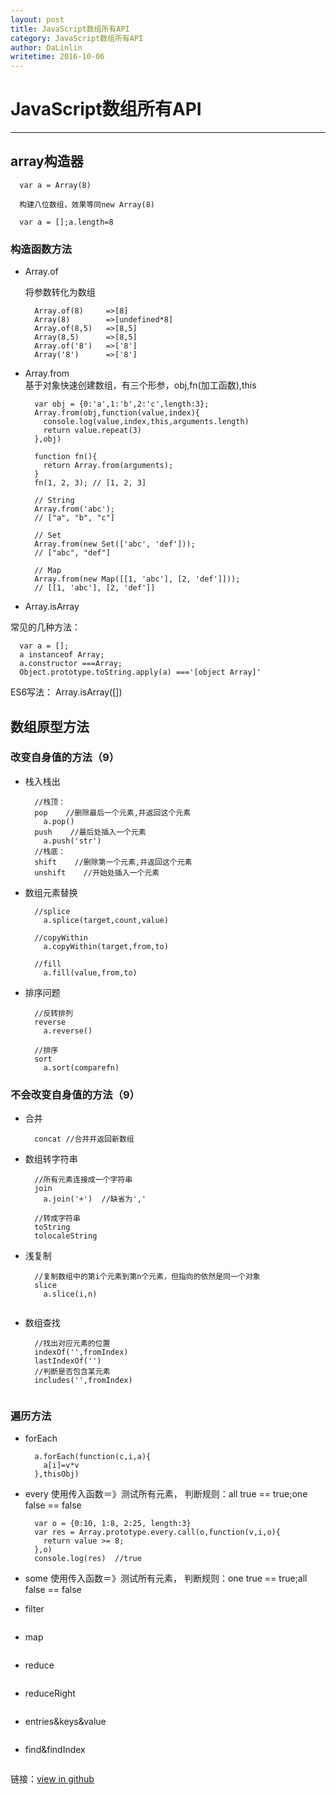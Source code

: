 ```yaml
---
layout: post
title: JavaScript数组所有API
category: JavaScript数组所有API
author: DaLinlin
writetime: 2016-10-06
---
```

# JavaScript数组所有API

***

## array构造器

  ```
    var a = Array(8)

    构建八位数组，效果等同new Array(8)

    var a = [];a.length=8

  ```

   

### 构造函数方法  
  * Array.of  

    将参数转化为数组  

    ```
      Array.of(8)     =>[8]  
      Array(8)        =>[undefined*8]  
      Array.of(8,5)   =>[8,5]  
      Array(8,5)      =>[8,5]  
      Array.of('8')   =>['8']  
      Array('8')      =>['8']  
    ```

  * Array.from  
    基于对象快速创建数组，有三个形参，obj,fn(加工函数),this  

    ```
      var obj = {0:'a',1:'b',2:'c',length:3};  
      Array.from(obj,function(value,index){  
        console.log(value,index,this,arguments.length)  
        return value.repeat(3)  
      },obj)  

      function fn(){  
        return Array.from(arguments);  
      }  
      fn(1, 2, 3); // [1, 2, 3]  

      // String  
      Array.from('abc');  
      // ["a", "b", "c"]  

      // Set  
      Array.from(new Set(['abc', 'def']));   
      // ["abc", "def"]  

      // Map  
      Array.from(new Map([[1, 'abc'], [2, 'def']]));   
      // [[1, 'abc'], [2, 'def']]  

    ```

  * Array.isArray

  常见的几种方法：

  ```
    var a = [];  
    a instanceof Array;  
    a.constructor ===Array;  
    Object.prototype.toString.apply(a) ==='[object Array]'  

  ```

  ES6写法： Array.isArray([])  

## 数组原型方法

### 改变自身值的方法（9）

  * 栈入栈出

    ```
      //栈顶：  
      pop    //删除最后一个元素,并返回这个元素  
        a.pop()  
      push    //最后处插入一个元素  
        a.push('str')  
      //栈底：  
      shift    //删除第一个元素,并返回这个元素  
      unshift    //开始处插入一个元素  

    ```

  * 数组元素替换

    ```
      //splice  
        a.splice(target,count,value)  

      //copyWithin  
        a.copyWithin(target,from,to)  

      //fill  
        a.fill(value,from,to)  

    ```

  * 排序问题

    ```
      //反转排列  
      reverse  
        a.reverse()  

      //排序  
      sort  
        a.sort(comparefn)  

    ```

### 不会改变自身值的方法（9）

  * 合并

    ```
      concat //合并并返回新数组  

    ```

  * 数组转字符串

    ```
      //所有元素连接成一个字符串  
      join  
        a.join('+')  //缺省为','  

      //转成字符串  
      toString  
      tolocaleString  

    ```

  * 浅复制

    ```
      //复制数组中的第i个元素到第n个元素，但指向的依然是同一个对象  
      slice  
        a.slice(i,n)  


    ```

  * 数组查找

    ```
      //找出对应元素的位置  
      indexOf('',fromIndex)  
      lastIndexOf('')  
      //判断是否包含某元素  
      includes('',fromIndex)  


    ```

### 遍历方法

  * forEach

    ```
      a.forEach(function(c,i,a){  
        a[i]=v*v  
      },thisObj)  

    ```

  * every
    使用传入函数＝》测试所有元素，
    判断规则：all true == true;one false == false

    ```
      var o = {0:10, 1:8, 2:25, length:3}  
      var res = Array.prototype.every.call(o,function(v,i,o){  
        return value >= 8;  
      },o)  
      console.log(res)  //true  

    ```

  * some
    使用传入函数＝》测试所有元素，
    判断规则：one true == true;all false == false  

  * filter

    ```

    ```
    
  * map

    ```

    ```

  * reduce

    ```

    ```

  * reduceRight

    ```

    ```

  * entries&keys&value

    ```

    ```

  * find&findIndex

    ```

    ```


链接：[view in github](https://github.com/yanlin0/blog)  




